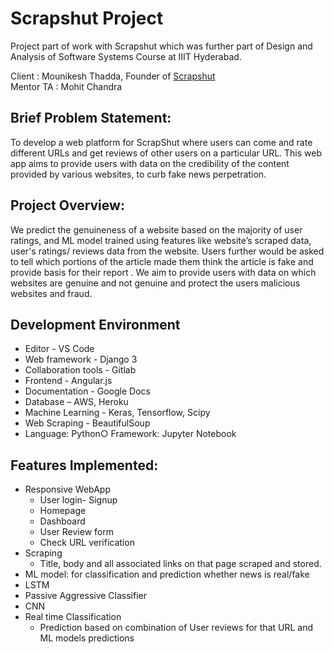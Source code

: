 # Scrapshut Project
Project part of work with Scrapshut which was further part of Design and Analysis of Software Systems Course at IIIT Hyderabad.

Client : Mounikesh Thadda, Founder of [Scrapshut](https://scrapshut.com/) <br>
Mentor TA : Mohit Chandra <br>


## Brief Problem Statement:
To develop a web platform for ScrapShut where users can come and rate
different URLs and get reviews of other users on a particular URL. This
web app aims to provide users with data on the credibility of the content
provided by various websites, to curb fake news perpetration.

## Project Overview:
We predict the genuineness of a website based on the majority of user
ratings, and ML model trained using features like website’s scraped data,
user's ratings/ reviews data from the website. Users further would be
asked to tell which portions of the article made them think the article is
fake and provide basis for their report . We aim to provide users with data
on which websites are genuine and not genuine and protect the users
malicious websites and fraud.

## Development Environment
* Editor - VS Code
* Web framework - Django 3
* Collaboration tools - Gitlab
* Frontend - Angular.js
* Documentation - Google Docs
* Database – AWS, Heroku
* Machine Learning - Keras, Tensorflow, Scipy
* Web Scraping - BeautifulSoup
* Language: Python○ Framework: Jupyter Notebook

## Features Implemented:
* Responsive WebApp 
  * User login- Signup
  * Homepage
  * Dashboard 
  * User Review form
  * Check URL verification
* Scraping
  * Title, body and all associated links on that page scraped and stored.
* ML model: for classification and prediction whether news is real/fake
 * LSTM
 * Passive Aggressive Classifier
 * CNN
* Real time Classification
  * Prediction based on combination of User reviews for that URL and ML models predictions

 
